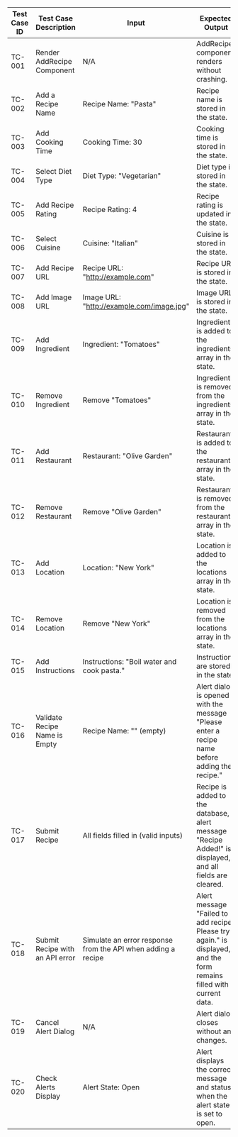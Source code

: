 | **Test Case ID** | **Test Case Description**       | **Input**                                                    | **Expected Output**                                                                                                  | **Actual Output** | **Status** |
| ---------------- | ------------------------------- | ------------------------------------------------------------ | -------------------------------------------------------------------------------------------------------------------- | ----------------- | ---------- |
| TC-001           | Render AddRecipe Component      | N/A                                                          | AddRecipe component renders without crashing.                                                                        |                   |            |
| TC-002           | Add a Recipe Name               | Recipe Name: "Pasta"                                         | Recipe name is stored in the state.                                                                                  |                   |            |
| TC-003           | Add Cooking Time                | Cooking Time: 30                                             | Cooking time is stored in the state.                                                                                 |                   |            |
| TC-004           | Select Diet Type                | Diet Type: "Vegetarian"                                      | Diet type is stored in the state.                                                                                    |                   |            |
| TC-005           | Add Recipe Rating               | Recipe Rating: 4                                             | Recipe rating is updated in the state.                                                                               |                   |            |
| TC-006           | Select Cuisine                  | Cuisine: "Italian"                                           | Cuisine is stored in the state.                                                                                      |                   |            |
| TC-007           | Add Recipe URL                  | Recipe URL: "http://example.com"                             | Recipe URL is stored in the state.                                                                                   |                   |            |
| TC-008           | Add Image URL                   | Image URL: "http://example.com/image.jpg"                    | Image URL is stored in the state.                                                                                    |                   |            |
| TC-009           | Add Ingredient                  | Ingredient: "Tomatoes"                                       | Ingredient is added to the ingredients array in the state.                                                           |                   |            |
| TC-010           | Remove Ingredient               | Remove "Tomatoes"                                            | Ingredient is removed from the ingredients array in the state.                                                       |                   |            |
| TC-011           | Add Restaurant                  | Restaurant: "Olive Garden"                                   | Restaurant is added to the restaurants array in the state.                                                           |                   |            |
| TC-012           | Remove Restaurant               | Remove "Olive Garden"                                        | Restaurant is removed from the restaurants array in the state.                                                       |                   |            |
| TC-013           | Add Location                    | Location: "New York"                                         | Location is added to the locations array in the state.                                                               |                   |            |
| TC-014           | Remove Location                 | Remove "New York"                                            | Location is removed from the locations array in the state.                                                           |                   |            |
| TC-015           | Add Instructions                | Instructions: "Boil water and cook pasta."                   | Instructions are stored in the state.                                                                                |                   |            |
| TC-016           | Validate Recipe Name is Empty   | Recipe Name: "" (empty)                                      | Alert dialog is opened with the message "Please enter a recipe name before adding the recipe."                       |                   |            |
| TC-017           | Submit Recipe                   | All fields filled in (valid inputs)                          | Recipe is added to the database, alert message "Recipe Added!" is displayed, and all fields are cleared.             |                   |            |
| TC-018           | Submit Recipe with an API error | Simulate an error response from the API when adding a recipe | Alert message "Failed to add recipe. Please try again." is displayed, and the form remains filled with current data. |                   |            |
| TC-019           | Cancel Alert Dialog             | N/A                                                          | Alert dialog closes without any changes.                                                                             |                   |            |
| TC-020           | Check Alerts Display            | Alert State: Open                                            | Alert displays the correct message and status when the alert state is set to open.                                   |                   |            |
